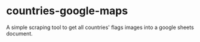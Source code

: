# countries-google-maps
A simple scraping tool to get all countries' flags images into a google sheets document.
